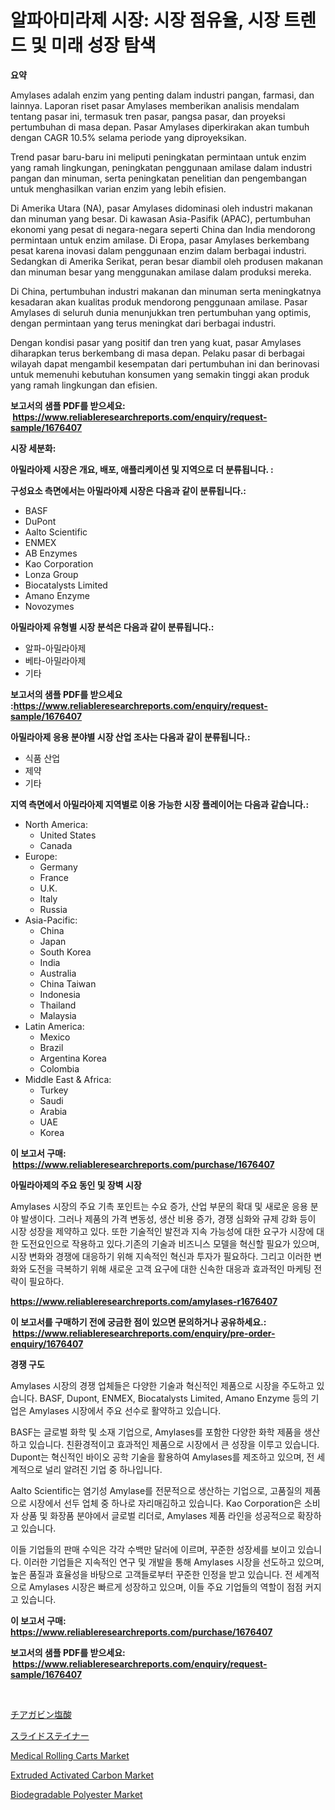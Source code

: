 <p><h1>알파아미라제 시장: 시장 점유율, 시장 트렌드 및 미래 성장 탐색</h1></p><p><strong>요약</strong></p>
<p><p>Amylases adalah enzim yang penting dalam industri pangan, farmasi, dan lainnya. Laporan riset pasar Amylases memberikan analisis mendalam tentang pasar ini, termasuk tren pasar, pangsa pasar, dan proyeksi pertumbuhan di masa depan. Pasar Amylases diperkirakan akan tumbuh dengan CAGR 10.5% selama periode yang diproyeksikan.</p><p>Trend pasar baru-baru ini meliputi peningkatan permintaan untuk enzim yang ramah lingkungan, peningkatan penggunaan amilase dalam industri pangan dan minuman, serta peningkatan penelitian dan pengembangan untuk menghasilkan varian enzim yang lebih efisien.</p><p>Di Amerika Utara (NA), pasar Amylases didominasi oleh industri makanan dan minuman yang besar. Di kawasan Asia-Pasifik (APAC), pertumbuhan ekonomi yang pesat di negara-negara seperti China dan India mendorong permintaan untuk enzim amilase. Di Eropa, pasar Amylases berkembang pesat karena inovasi dalam penggunaan enzim dalam berbagai industri. Sedangkan di Amerika Serikat, peran besar diambil oleh produsen makanan dan minuman besar yang menggunakan amilase dalam produksi mereka.</p><p>Di China, pertumbuhan industri makanan dan minuman serta meningkatnya kesadaran akan kualitas produk mendorong penggunaan amilase. Pasar Amylases di seluruh dunia menunjukkan tren pertumbuhan yang optimis, dengan permintaan yang terus meningkat dari berbagai industri.</p><p>Dengan kondisi pasar yang positif dan tren yang kuat, pasar Amylases diharapkan terus berkembang di masa depan. Pelaku pasar di berbagai wilayah dapat mengambil kesempatan dari pertumbuhan ini dan berinovasi untuk memenuhi kebutuhan konsumen yang semakin tinggi akan produk yang ramah lingkungan dan efisien.</p></p>
<p><strong>보고서의 샘플 PDF를 받으세요: &nbsp;<a href="https://www.reliableresearchreports.com/enquiry/request-sample/1676407">https://www.reliableresearchreports.com/enquiry/request-sample/1676407</a></strong></p>
<p><strong>시장 세분화:</strong></p>
<p><strong> 아밀라아제 시장은 개요, 배포, 애플리케이션 및 지역으로 더 분류됩니다. :</strong></p>
<p><strong>구성요소 측면에서는 아밀라아제 시장은 다음과 같이 분류됩니다.:</strong></p>
<p><ul><li>BASF</li><li>DuPont</li><li>Aalto Scientific</li><li>ENMEX</li><li>AB Enzymes</li><li>Kao Corporation</li><li>Lonza Group</li><li>Biocatalysts Limited</li><li>Amano Enzyme</li><li>Novozymes</li></ul></p>
<p><strong> 아밀라아제 유형별 시장 분석은 다음과 같이 분류됩니다.:</strong></p>
<p><ul><li>알파-아밀라아제</li><li>베타-아밀라아제</li><li>기타</li></ul></p>
<p><strong>보고서의 샘플 PDF를 받으세요 :<a href="https://www.reliableresearchreports.com/enquiry/request-sample/1676407">https://www.reliableresearchreports.com/enquiry/request-sample/1676407</a></strong></p>
<p><strong> 아밀라아제 응용 분야별 시장 산업 조사는 다음과 같이 분류됩니다.:</strong></p>
<p><ul><li>식품 산업</li><li>제약</li><li>기타</li></ul></p>
<p><strong>지역 측면에서 아밀라아제 지역별로 이용 가능한 시장 플레이어는 다음과 같습니다.:</strong></p>
<p><ul>
    <li>
        North America:
        <ul>
            <li>United States</li>
            <li>Canada</li>
        </ul>
    </li>
    <li>
        Europe:
        <ul>
            <li>Germany</li>
            <li>France</li>
            <li>U.K.</li>
            <li>Italy</li>
            <li>Russia</li>
        </ul>
    </li>
    <li>
        Asia-Pacific:
        <ul>
            <li>China</li>
            <li>Japan</li>
            <li>South Korea</li>
            <li>India</li>
            <li>Australia</li>
            <li>China Taiwan</li>
            <li>Indonesia</li>
            <li>Thailand</li>
            <li>Malaysia</li>
        </ul>
    </li>
    <li>
        Latin America:
        <ul>
            <li>Mexico</li>
            <li>Brazil</li>
            <li>Argentina Korea</li>
            <li>Colombia</li>
        </ul>
    </li>
    <li>
        Middle East & Africa:
        <ul>
            <li>Turkey</li>
            <li>Saudi</li>
            <li>Arabia</li>
            <li>UAE</li>
            <li>Korea</li>
        </ul>
    </li>
    </ul></p>
<p><strong>이 보고서 구매: &nbsp;<a href="https://www.reliableresearchreports.com/purchase/1676407">https://www.reliableresearchreports.com/purchase/1676407</a></strong></p>
<p><strong>아밀라아제의 주요 동인 및 장벽 시장</strong></p>
<p><p>Amylases 시장의 주요 기촉 포인트는 수요 증가, 산업 부문의 확대 및 새로운 응용 분야 발생이다. 그러나 제품의 가격 변동성, 생산 비용 증가, 경쟁 심화와 규제 강화 등이 시장 성장을 제약하고 있다. 또한 기술적인 발전과 지속 가능성에 대한 요구가 시장에 대한 도전요인으로 작용하고 있다.기존의 기술과 비즈니스 모델을 혁신할 필요가 있으며, 시장 변화와 경쟁에 대응하기 위해 지속적인 혁신과 투자가 필요하다. 그리고 이러한 변화와 도전을 극복하기 위해 새로운 고객 요구에 대한 신속한 대응과 효과적인 마케팅 전략이 필요하다.</p></p>
<p><strong><a href="https://www.reliableresearchreports.com/amylases-r1676407">https://www.reliableresearchreports.com/amylases-r1676407</a></strong></p>
<p><strong>이 보고서를 구매하기 전에 궁금한 점이 있으면 문의하거나 공유하세요.: &nbsp;<a href="https://www.reliableresearchreports.com/enquiry/pre-order-enquiry/1676407">https://www.reliableresearchreports.com/enquiry/pre-order-enquiry/1676407</a></strong></p>
<p><strong>경쟁 구도</strong></p>
<p><p>Amylases 시장의 경쟁 업체들은 다양한 기술과 혁신적인 제품으로 시장을 주도하고 있습니다. BASF, Dupont, ENMEX, Biocatalysts Limited, Amano Enzyme 등의 기업은 Amylases 시장에서 주요 선수로 활약하고 있습니다.</p><p>BASF는 글로벌 화학 및 소재 기업으로, Amylases를 포함한 다양한 화학 제품을 생산하고 있습니다. 친환경적이고 효과적인 제품으로 시장에서 큰 성장을 이루고 있습니다. Dupont는 혁신적인 바이오 공학 기술을 활용하여 Amylases를 제조하고 있으며, 전 세계적으로 널리 알려진 기업 중 하나입니다.</p><p>Aalto Scientific는 염기성 Amylase를 전문적으로 생산하는 기업으로, 고품질의 제품으로 시장에서 선두 업체 중 하나로 자리매김하고 있습니다. Kao Corporation은 소비자 상품 및 화장품 분야에서 글로벌 리더로, Amylases 제품 라인을 성공적으로 확장하고 있습니다.</p><p>이들 기업들의 판매 수익은 각각 수백만 달러에 이르며, 꾸준한 성장세를 보이고 있습니다. 이러한 기업들은 지속적인 연구 및 개발을 통해 Amylases 시장을 선도하고 있으며, 높은 품질과 효율성을 바탕으로 고객들로부터 꾸준한 인정을 받고 있습니다. 전 세계적으로 Amylases 시장은 빠르게 성장하고 있으며, 이들 주요 기업들의 역할이 점점 커지고 있습니다.</p></p>
<p><strong>이 보고서 구매: &nbsp; <a href="https://www.reliableresearchreports.com/purchase/1676407">https://www.reliableresearchreports.com/purchase/1676407</a></strong></p>
<p><strong>보고서의 샘플 PDF를 받으세요: &nbsp;<a href="https://www.reliableresearchreports.com/enquiry/request-sample/1676407">https://www.reliableresearchreports.com/enquiry/request-sample/1676407</a></strong><strong></strong></p>
<p>&nbsp;</p>
<p><p><a href="https://github.com/zoetazuur/Market-Research-Report-List-1/blob/main/860163323335.md">チアガビン塩酸</a></p><p><a href="https://medium.com/@isacsimnis20231/%E3%82%B9%E3%83%A9%E3%82%A4%E3%83%89%E3%82%B9%E3%83%86%E3%82%A4%E3%83%8A%E5%B8%82%E5%A0%B4%E3%81%AE%E8%A6%8F%E6%A8%A1%E3%81%A8%E5%B8%82%E5%A0%B4%E5%8B%95%E5%90%91-%E5%AE%8C%E5%85%A8%E3%81%AA%E7%94%A3%E6%A5%AD%E6%A6%82%E8%A6%81-2024%E5%B9%B4%E3%81%8B%E3%82%892031%E5%B9%B4%E3%81%BE%E3%81%A7-7ac3980e420e">スライドステイナー</a></p><p><a href="https://github.com/biheemgalvinlouises6hokrh3h/Market-Research-Report-List-2/blob/main/medical-rolling-carts-market.md">Medical Rolling Carts Market</a></p><p><a href="https://www.linkedin.com/pulse/extruded-activated-carbon-market-dynamics-2024-2031-also-dxkge?trackingId=3WSYoJEPIK5xfaQmJMwpCQ%3D%3D">Extruded Activated Carbon Market</a></p><p><a href="https://www.linkedin.com/pulse/biodegradable-polyester-market-offer-valuable-insights-yj1ye?trackingId=ea9AoNYP0gCvHTBEp5efAw%3D%3D">Biodegradable Polyester Market</a></p></p>